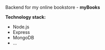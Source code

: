 Backend for my online bookstore - **myBooks**

**Technology stack:**

- Node.js
- Express
- MongoDB
- ...
